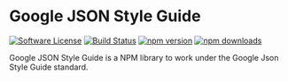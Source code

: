 # Google JSON Style Guide

[![Software License][ico-license]](LICENSE.md)
[![Build Status][ico-travis]][link-travis]
[![npm version][ico-npm]][link-npm]
[![npm downloads][ico-npm-download]][link-npm-download]

Google JSON Style Guide is a NPM library to work under the Google Json Style Guide standard.

[ico-license]: https://img.shields.io/badge/license-MIT-brightgreen.svg?style=flat-square
[ico-travis]: https://travis-ci.org/normeno/gjson.svg?branch=main
[ico-npm]: https://img.shields.io/npm/v/google-json-style-guide.svg?style=flat-square
[ico-npm-download]: https://img.shields.io/npm/dm/google-json-style-guide.svg?style=flat-square

[link-travis]: https://travis-ci.org/normeno/google-json-style-guide
[link-npm]: https://www.npmjs.org/package/google-json-style-guide
[link-npm-download]: http://npm-stat.com/charts.html?package=google-json-style-guide